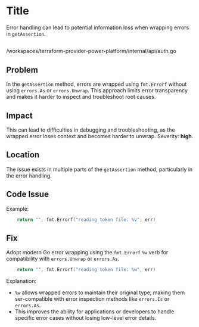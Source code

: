 # Title

Error handling can lead to potential information loss when wrapping errors in `getAssertion`.

##

/workspaces/terraform-provider-power-platform/internal/api/auth.go

## Problem

In the `getAssertion` method, errors are wrapped using `fmt.Errorf` without using `errors.As` or `errors.Unwrap`. This approach limits error transparency and makes it harder to inspect and troubleshoot root causes.

## Impact

This can lead to difficulties in debugging and troubleshooting, as the wrapped error loses context and becomes harder to unwrap. Severity: **high**.

## Location

The issue exists in multiple parts of the `getAssertion` method, particularly in the error handling.

## Code Issue

Example:

```go
	return "", fmt.Errorf("reading token file: %v", err)
```

## Fix

Adopt modern Go error wrapping using the `fmt.Errorf` `%w` verb for compatibility with `errors.Unwrap` or `errors.As`.

```go
	return "", fmt.Errorf("reading token file: %w", err)
```

Explanation:
- `%w` allows wrapped errors to maintain their original type, making them ser-compatible with error inspection methods like `errors.Is` or `errors.As`.
- This improves the ability for applications or developers to handle specific error cases without losing low-level error details.
